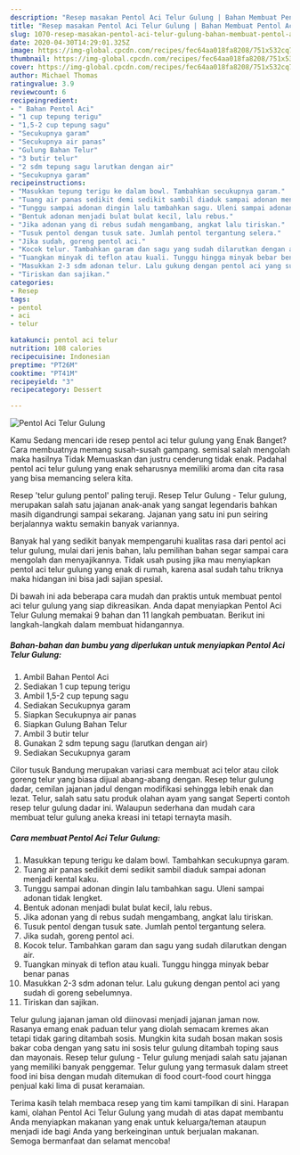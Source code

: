 ```yaml
---
description: "Resep masakan Pentol Aci Telur Gulung | Bahan Membuat Pentol Aci Telur Gulung Yang Enak dan Simpel"
title: "Resep masakan Pentol Aci Telur Gulung | Bahan Membuat Pentol Aci Telur Gulung Yang Enak dan Simpel"
slug: 1070-resep-masakan-pentol-aci-telur-gulung-bahan-membuat-pentol-aci-telur-gulung-yang-enak-dan-simpel
date: 2020-04-30T14:29:01.325Z
image: https://img-global.cpcdn.com/recipes/fec64aa018fa8208/751x532cq70/pentol-aci-telur-gulung-foto-resep-utama.jpg
thumbnail: https://img-global.cpcdn.com/recipes/fec64aa018fa8208/751x532cq70/pentol-aci-telur-gulung-foto-resep-utama.jpg
cover: https://img-global.cpcdn.com/recipes/fec64aa018fa8208/751x532cq70/pentol-aci-telur-gulung-foto-resep-utama.jpg
author: Michael Thomas
ratingvalue: 3.9
reviewcount: 6
recipeingredient:
- " Bahan Pentol Aci"
- "1 cup tepung terigu"
- "1,5-2 cup tepung sagu"
- "Secukupnya garam"
- "Secukupnya air panas"
- "Gulung Bahan Telur"
- "3 butir telur"
- "2 sdm tepung sagu larutkan dengan air"
- "Secukupnya garam"
recipeinstructions:
- "Masukkan tepung terigu ke dalam bowl. Tambahkan secukupnya garam."
- "Tuang air panas sedikit demi sedikit sambil diaduk sampai adonan menjadi kental kaku."
- "Tunggu sampai adonan dingin lalu tambahkan sagu. Uleni sampai adonan tidak lengket."
- "Bentuk adonan menjadi bulat bulat kecil, lalu rebus."
- "Jika adonan yang di rebus sudah mengambang, angkat lalu tiriskan."
- "Tusuk pentol dengan tusuk sate. Jumlah pentol tergantung selera."
- "Jika sudah, goreng pentol aci."
- "Kocok telur. Tambahkan garam dan sagu yang sudah dilarutkan dengan air."
- "Tuangkan minyak di teflon atau kuali. Tunggu hingga minyak bebar benar panas"
- "Masukkan 2-3 sdm adonan telur. Lalu gukung dengan pentol aci yang sudah di goreng sebelumnya."
- "Tiriskan dan sajikan."
categories:
- Resep
tags:
- pentol
- aci
- telur

katakunci: pentol aci telur 
nutrition: 108 calories
recipecuisine: Indonesian
preptime: "PT26M"
cooktime: "PT41M"
recipeyield: "3"
recipecategory: Dessert

---
```



![Pentol Aci Telur Gulung](https://img-global.cpcdn.com/recipes/fec64aa018fa8208/751x532cq70/pentol-aci-telur-gulung-foto-resep-utama.jpg)

Kamu Sedang mencari ide resep pentol aci telur gulung yang Enak Banget? Cara membuatnya memang susah-susah gampang. semisal salah mengolah maka hasilnya Tidak Memuaskan dan justru cenderung tidak enak. Padahal pentol aci telur gulung yang enak seharusnya memiliki aroma dan cita rasa yang bisa memancing selera kita.

Resep &#39;telur gulung pentol&#39; paling teruji. Resep Telur Gulung - Telur gulung, merupakan salah satu jajanan anak-anak yang sangat legendaris bahkan masih digandrungi sampai sekarang. Jajanan yang satu ini pun seiring berjalannya waktu semakin banyak variannya.

Banyak hal yang sedikit banyak mempengaruhi kualitas rasa dari pentol aci telur gulung, mulai dari jenis bahan, lalu pemilihan bahan segar sampai cara mengolah dan menyajikannya. Tidak usah pusing jika mau menyiapkan pentol aci telur gulung yang enak di rumah, karena asal sudah tahu triknya maka hidangan ini bisa jadi sajian spesial.


Di bawah ini ada beberapa cara mudah dan praktis untuk membuat pentol aci telur gulung yang siap dikreasikan. Anda dapat menyiapkan Pentol Aci Telur Gulung memakai 9 bahan dan 11 langkah pembuatan. Berikut ini langkah-langkah dalam membuat hidangannya.

<!--inarticleads1-->

##### Bahan-bahan dan bumbu yang diperlukan untuk menyiapkan Pentol Aci Telur Gulung:

1. Ambil  Bahan Pentol Aci
1. Sediakan 1 cup tepung terigu
1. Ambil 1,5-2 cup tepung sagu
1. Sediakan Secukupnya garam
1. Siapkan Secukupnya air panas
1. Siapkan Gulung Bahan Telur
1. Ambil 3 butir telur
1. Gunakan 2 sdm tepung sagu (larutkan dengan air)
1. Sediakan Secukupnya garam


Cilor tusuk Bandung merupakan variasi cara membuat aci telor atau cilok goreng telur yang biasa dijual abang-abang dengan. Resep telur gulung dadar, cemilan jajanan jadul dengan modifikasi sehingga lebih enak dan lezat. Telur, salah satu satu produk olahan ayam yang sangat Seperti contoh resep telur gulung dadar ini. Walaupun sederhana dan mudah cara membuat telur gulung aneka kreasi ini tetapi ternayta masih. 

<!--inarticleads2-->

##### Cara membuat Pentol Aci Telur Gulung:

1. Masukkan tepung terigu ke dalam bowl. Tambahkan secukupnya garam.
1. Tuang air panas sedikit demi sedikit sambil diaduk sampai adonan menjadi kental kaku.
1. Tunggu sampai adonan dingin lalu tambahkan sagu. Uleni sampai adonan tidak lengket.
1. Bentuk adonan menjadi bulat bulat kecil, lalu rebus.
1. Jika adonan yang di rebus sudah mengambang, angkat lalu tiriskan.
1. Tusuk pentol dengan tusuk sate. Jumlah pentol tergantung selera.
1. Jika sudah, goreng pentol aci.
1. Kocok telur. Tambahkan garam dan sagu yang sudah dilarutkan dengan air.
1. Tuangkan minyak di teflon atau kuali. Tunggu hingga minyak bebar benar panas
1. Masukkan 2-3 sdm adonan telur. Lalu gukung dengan pentol aci yang sudah di goreng sebelumnya.
1. Tiriskan dan sajikan.


Telur gulung jajanan jaman old diinovasi menjadi jajanan jaman now. Rasanya emang enak paduan telur yang diolah semacam kremes akan tetapi tidak garing ditambah sosis. Mungkin kita sudah bosan makan sosis bakar coba dengan yang satu ini sosis telur gulung ditambah toping saus dan mayonais. Resep telur gulung - Telur gulung menjadi salah satu jajanan yang memiliki banyak penggemar. Telur gulung yang termasuk dalam street food ini bisa dengan mudah ditemukan di food court-food court hingga penjual kaki lima di pusat keramaian. 

Terima kasih telah membaca resep yang tim kami tampilkan di sini. Harapan kami, olahan Pentol Aci Telur Gulung yang mudah di atas dapat membantu Anda menyiapkan makanan yang enak untuk keluarga/teman ataupun menjadi ide bagi Anda yang berkeinginan untuk berjualan makanan. Semoga bermanfaat dan selamat mencoba!
